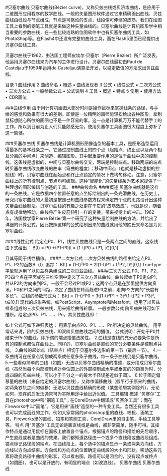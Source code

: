 #贝塞尔曲线
贝塞尔曲线(Bézier curve)，又称贝兹曲线或贝济埃曲线，是应用于二维图形应用程序的数学曲线。一般的矢量图形软件通过它来精确画出曲线，贝兹曲线由线段与节点组成，节点是可拖动的支点，线段像可伸缩的皮筋，我们在绘图工具上看到的钢笔工具就是来做这种矢量曲线的。贝塞尔曲线是计算机图形学中相当重要的参数曲线，在一些比较成熟的位图软件中也有贝塞尔曲线工具，如PhotoShop等。在Flash4中还没有完整的曲线工具，而在Flash5里面已经提供出贝塞尔曲线工具。

贝塞尔曲线于1962，由法国工程师皮埃尔·贝塞尔（Pierre Bézier）所广泛发表，他运用贝塞尔曲线来为汽车的主体进行设计。贝塞尔曲线最初由Paul de Casteljau于1959年运用de Casteljau演算法开发，以稳定数值的方法求出贝兹曲线。


目录
	1 曲线作用
2 曲线命名
▪ 概述
▪ 曲线发现者
3 公式
▪ 线性公式
▪ 二次方公式
▪ 三次方公式
▪ 一般参数公式
▪ 公式说明
4 工具
▪ 概述
▪ 特点
5 使用
▪ 使用方法
▪ CDR画法

###曲线作用
由于用计算机画图大部分时间是操作鼠标来掌握线条的路径，与手绘的感觉和效果有很大的差别。即使是一位精明的画师能轻松绘出各种图形，拿到鼠标想随心所欲的画图也不是一件容易的事。这一点是计算机万万不能代替手工的工作，所以到目前为止人们只能颇感无奈。使用贝塞尔工具画图很大程度上弥补了这一缺憾。

###贝塞尔曲线
贝塞尔曲线是计算机图形图像造型的基本工具，是图形造型运用得最多的基本线条之一。它通过控制曲线上的四个点（起始点、终止点以及两个相互分离的中间点）来创造、编辑图形。其中起重要作用的是位于曲线中央的控制线。这条线是虚拟的，中间与贝塞尔曲线交叉，两端是控制端点。移动两端的端点时贝塞尔曲线改变曲线的曲率（弯曲的程度）；移动中间点（也就是移动虚拟的控制线）时，贝塞尔曲线在起始点和终止点锁定的情况下做均匀移动。注意，贝塞尔曲线上的所有控制点、节点均可编辑。这种“智能化”的矢量线条为艺术家提供了一种理想的图形编辑与创造的工具。
###曲线命名
####概述
贝塞尔曲线就是这样的一条曲线，它是依据四个位置任意的点坐标绘制出的一条光滑曲线。在历史上，研究贝塞尔曲线的人最初是按照已知曲线参数方程来确定四个点的思路设计出这种矢量曲线绘制法。贝塞尔曲线的有趣之处更在于它的“皮筋效应”，也就是说，随着点有规律地移动，曲线将产生皮筋伸引一样的变换，带来视觉上的冲击。1962年，法国数学家Pierre Bézier第一个研究了这种矢量绘制曲线的方法，并给出了详细的计算公式，因此按照这样的公式绘制出来的曲线就用他的姓氏来命名是为贝塞尔曲线。

####线性公式
给定点P0、P1，线性贝兹曲线只是一条两点之间的直线。这条线由下式给出：
 Β(t) = P0 +(P1-P0)t = (1-t)P0 + tP1, t∈[0,1]

且其等同于线性插值。
####二次方公式
二次方贝兹曲线的路径由给定点P0、P1、P2的函数B（t）追踪：
Β(t) = (1-t)²P0 + 2t(1-t)P1 + t²P2, t∈[0,1]
TrueType字型就运用了以贝兹样条组成的二次贝兹曲线。
####三次方公式
P0、P1、P2、P3四个点在平面或在三维空间中定义了三次方贝兹曲线。曲线起始于P0走向P1，并从P2的方向来到P3。一般不会经过P1或P2；这两个点只是在那里提供方向资讯。P0和P1之间的间距，决定了曲线在转而趋进P3之前，走向P2方向的“长度有多长”。
曲线的参数形式为：
 Β(t) = (1-t)³P0 + 3t(1-t)²P1 + 3t²(1-t)P2 + P3t³, t∈[0,1]
现代的成象系统，如PostScript、Asymptote和Metafont，运用了以贝兹样条组成的三次贝兹曲线，用来描绘曲线轮廓。
一般参数公式
阶贝兹曲线可如下推断。给定点P0、P1、…、Pn，其贝兹曲线即：

如上公式可如下递归表达： 用表示由点P0、P1、…、Pn所决定的贝兹曲线。
用平常话来说，阶的贝兹曲线，即双阶贝兹曲线之间的插值。
公式说明
1.开始于P0并结束于Pn的曲线，即所谓的端点插值法属性。
2.曲线是直线的充分必要条件是所有的控制点都位在曲线上。同样的，贝塞尔曲线是直线的充分必要条件是控制点共线。
3.曲线的起始点（结束点）相切于贝塞尔多边形的第一节（最后一节）。
4.一条曲线可在任意点切割成两条或任意多条子曲线，每一条子曲线仍是贝塞尔曲线。
5.一些看似简单的曲线（如圆）无法以贝塞尔曲线精确的描述，或分段成贝塞尔曲线（虽然当每个内部控制点对单位圆上的外部控制点水平或垂直的的距离为时，分成四段的贝兹曲线，可以小于千分之一的最大半径误差近似于圆）。
6.位于固定偏移量的曲线（来自给定的贝塞尔曲线），又称作偏移曲线（假平行于原来的曲线，如两条铁轨之间的偏移）无法以贝兹曲线精确的形成（某些琐屑实例除外）。无论如何，现存的启发法通常可为实际用途中给出近似值。
工具编辑
概述
“贝赛尔”工具在photoshop中叫“钢笔工具”；在CorelDraw中翻译成“贝赛尔工具”；而在Fireworks中叫“画笔”。它是用来“画线”造型的一种专业工具。当然还有很多工具也可以完成画线的工作，例如大家常用的photoshop里的直线、喷枪、画笔工具，Fireworks里的直线、铅笔和笔刷工具，CorelDraw里的自由笔，手绘工具等等。
特点
用“贝塞尔”工具无论是画直线或是曲线，都非常简单，随手可得。其操作特点是通过用鼠标在面板上放置各个锚点，根据锚点的路径和描绘的先后顺序，产生直线或者是曲线的效果。我们都知道路径由一个或多个直线段或曲线段组成。锚点标记路径段的端点。在曲线段上，每个选中的锚点显示一条或两条方向线，方向线以方向点结束。方向线和方向点的位置确定曲线段的大小和形状。移动这些元素将改变路径中曲线的形状，可以看右图。路径可以是闭合的，没有起点或终点（如圆圈），也可以是开放的，有明显的端点（如波浪线）。
贝塞尔曲线
贝塞尔曲线
